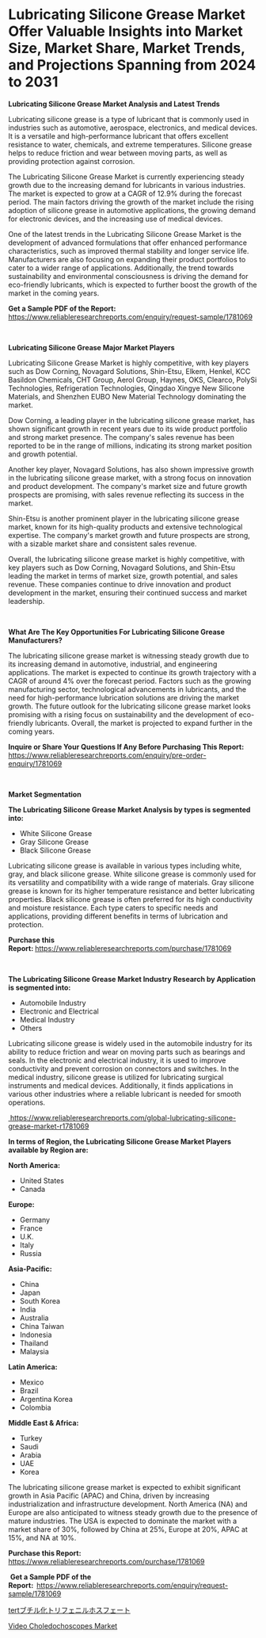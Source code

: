 <p><h1>Lubricating Silicone Grease Market Offer Valuable Insights into Market Size, Market Share, Market Trends, and Projections Spanning from 2024 to 2031</h1></p><p><strong>Lubricating Silicone Grease Market Analysis and Latest Trends</strong></p>
<p><p>Lubricating silicone grease is a type of lubricant that is commonly used in industries such as automotive, aerospace, electronics, and medical devices. It is a versatile and high-performance lubricant that offers excellent resistance to water, chemicals, and extreme temperatures. Silicone grease helps to reduce friction and wear between moving parts, as well as providing protection against corrosion.</p><p>The Lubricating Silicone Grease Market is currently experiencing steady growth due to the increasing demand for lubricants in various industries. The market is expected to grow at a CAGR of 12.9% during the forecast period. The main factors driving the growth of the market include the rising adoption of silicone grease in automotive applications, the growing demand for electronic devices, and the increasing use of medical devices.</p><p>One of the latest trends in the Lubricating Silicone Grease Market is the development of advanced formulations that offer enhanced performance characteristics, such as improved thermal stability and longer service life. Manufacturers are also focusing on expanding their product portfolios to cater to a wider range of applications. Additionally, the trend towards sustainability and environmental consciousness is driving the demand for eco-friendly lubricants, which is expected to further boost the growth of the market in the coming years.</p></p>
<p><strong>Get a Sample PDF of the Report:&nbsp;</strong> <a href="https://www.reliableresearchreports.com/enquiry/request-sample/1781069">https://www.reliableresearchreports.com/enquiry/request-sample/1781069</a></p>
<p>&nbsp;</p>
<p><strong>Lubricating Silicone Grease Major Market Players</strong></p>
<p><p>Lubricating Silicone Grease Market is highly competitive, with key players such as Dow Corning, Novagard Solutions, Shin-Etsu, Elkem, Henkel, KCC Basildon Chemicals, CHT Group, Aerol Group, Haynes, OKS, Clearco, PolySi Technologies, Refrigeration Technologies, Qingdao Xingye New Silicone Materials, and Shenzhen EUBO New Material Technology dominating the market.</p><p>Dow Corning, a leading player in the lubricating silicone grease market, has shown significant growth in recent years due to its wide product portfolio and strong market presence. The company's sales revenue has been reported to be in the range of millions, indicating its strong market position and growth potential.</p><p>Another key player, Novagard Solutions, has also shown impressive growth in the lubricating silicone grease market, with a strong focus on innovation and product development. The company's market size and future growth prospects are promising, with sales revenue reflecting its success in the market.</p><p>Shin-Etsu is another prominent player in the lubricating silicone grease market, known for its high-quality products and extensive technological expertise. The company's market growth and future prospects are strong, with a sizable market share and consistent sales revenue.</p><p>Overall, the lubricating silicone grease market is highly competitive, with key players such as Dow Corning, Novagard Solutions, and Shin-Etsu leading the market in terms of market size, growth potential, and sales revenue. These companies continue to drive innovation and product development in the market, ensuring their continued success and market leadership.</p></p>
<p>&nbsp;</p>
<p><strong>What Are The Key Opportunities For Lubricating Silicone Grease Manufacturers?</strong></p>
<p><p>The lubricating silicone grease market is witnessing steady growth due to its increasing demand in automotive, industrial, and engineering applications. The market is expected to continue its growth trajectory with a CAGR of around 4% over the forecast period. Factors such as the growing manufacturing sector, technological advancements in lubricants, and the need for high-performance lubrication solutions are driving the market growth. The future outlook for the lubricating silicone grease market looks promising with a rising focus on sustainability and the development of eco-friendly lubricants. Overall, the market is projected to expand further in the coming years.</p></p>
<p><strong>Inquire or Share Your Questions If Any Before Purchasing This Report:</strong> <a href="https://www.reliableresearchreports.com/enquiry/pre-order-enquiry/1781069">https://www.reliableresearchreports.com/enquiry/pre-order-enquiry/1781069</a></p>
<p>&nbsp;</p>
<p><strong>Market Segmentation</strong></p>
<p><strong>The Lubricating Silicone Grease Market Analysis by types is segmented into:</strong></p>
<p><ul><li>White Silicone Grease</li><li>Gray Silicone Grease</li><li>Black Silicone Grease</li></ul></p>
<p><p>Lubricating silicone grease is available in various types including white, gray, and black silicone grease. White silicone grease is commonly used for its versatility and compatibility with a wide range of materials. Gray silicone grease is known for its higher temperature resistance and better lubricating properties. Black silicone grease is often preferred for its high conductivity and moisture resistance. Each type caters to specific needs and applications, providing different benefits in terms of lubrication and protection.</p></p>
<p><strong>Purchase this Report:&nbsp;</strong><a href="https://www.reliableresearchreports.com/purchase/1781069">https://www.reliableresearchreports.com/purchase/1781069</a></p>
<p>&nbsp;</p>
<p><strong>The Lubricating Silicone Grease Market Industry Research by Application is segmented into:</strong></p>
<p><ul><li>Automobile Industry</li><li>Electronic and Electrical</li><li>Medical Industry</li><li>Others</li></ul></p>
<p><p>Lubricating silicone grease is widely used in the automobile industry for its ability to reduce friction and wear on moving parts such as bearings and seals. In the electronic and electrical industry, it is used to improve conductivity and prevent corrosion on connectors and switches. In the medical industry, silicone grease is utilized for lubricating surgical instruments and medical devices. Additionally, it finds applications in various other industries where a reliable lubricant is needed for smooth operations.</p></p>
<p><a href="https://www.reliableresearchreports.com/global-lubricating-silicone-grease-market-r1781069">&nbsp;https://www.reliableresearchreports.com/global-lubricating-silicone-grease-market-r1781069</a></p>
<p><strong>In terms of Region, the Lubricating Silicone Grease Market Players available by Region are:</strong></p>
<p>
    <p> <strong> North America: </strong>
        <ul>
            <li>United States</li>
            <li>Canada</li>
        </ul>
        </p> 
    <p> <strong> Europe: </strong>
        <ul>
            <li>Germany</li>
            <li>France</li>
            <li>U.K.</li>
            <li>Italy</li>
            <li>Russia</li>
        </ul>
        </p> 
    <p> <strong> Asia-Pacific: </strong>
        <ul>
            <li>China</li>
            <li>Japan</li>
            <li>South Korea</li>
            <li>India</li>
            <li>Australia</li>
            <li>China Taiwan</li>
            <li>Indonesia</li>
            <li>Thailand</li>
            <li>Malaysia</li>
        </ul>
        </p> 
    <p> <strong> Latin America: </strong>
        <ul>
            <li>Mexico</li>
            <li>Brazil</li>
            <li>Argentina Korea</li>
            <li>Colombia</li>
        </ul>
        </p> 
    <p> <strong> Middle East & Africa: </strong>
        <ul>
            <li>Turkey</li>
            <li>Saudi</li>
            <li>Arabia</li>
            <li>UAE</li>
            <li>Korea</li>
        </ul>
    </p>
    </p>
<p><p>The lubricating silicone grease market is expected to exhibit significant growth in Asia Pacific (APAC) and China, driven by increasing industrialization and infrastructure development. North America (NA) and Europe are also anticipated to witness steady growth due to the presence of mature industries. The USA is expected to dominate the market with a market share of 30%, followed by China at 25%, Europe at 20%, APAC at 15%, and NA at 10%.</p></p>
<p><strong>Purchase this Report: </strong><a href="https://www.reliableresearchreports.com/purchase/1781069">https://www.reliableresearchreports.com/purchase/1781069</a></p>
<p>&nbsp;<strong>Get a Sample PDF of the Report:&nbsp;&nbsp;</strong><a href="https://www.reliableresearchreports.com/enquiry/request-sample/1781069">https://www.reliableresearchreports.com/enquiry/request-sample/1781069</a></p>
<p><strong></strong></p>
<p><p><a href="https://github.com/MosesSpinka1914/Market-Research-Report-List-2/blob/main/1020808104777.md">tertブチル化トリフェニルホスフェート</a></p><p><a href="https://view.publitas.com/reportprime-1/video-choledochoscopes-market-size-share-analysis-growth-trends-forecasts-2024-2031/">Video Choledochoscopes Market</a></p></p>